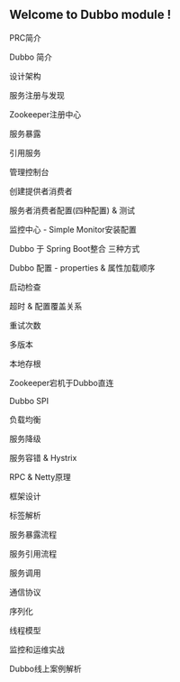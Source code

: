 ## Welcome to Dubbo module !



PRC简介

Dubbo 简介

设计架构

服务注册与发现

Zookeeper注册中心

服务暴露

引用服务

管理控制台

创建提供者消费者

服务者消费者配置(四种配置) & 测试

监控中心 - Simple Monitor安装配置

Dubbo 于 Spring Boot整合 三种方式

Dubbo 配置 - properties & 属性加载顺序

启动检查

超时 & 配置覆盖关系

重试次数

多版本

本地存根

Zookeeper宕机于Dubbo直连

Dubbo SPI

负载均衡

服务降级

服务容错 & Hystrix

RPC & Netty原理

框架设计

标签解析

服务暴露流程

服务引用流程

服务调用

通信协议

序列化

线程模型

监控和运维实战

Dubbo线上案例解析







